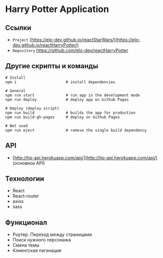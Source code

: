# Harry Potter Application

## Ссылки

 - `Project` [https://elo-dev.github.io/reactStarWars/](https://elo-dev.github.io/reactHarryPotter/)
 - `Repository` https://github.com/elo-dev/reactHarryPotter

## Другие скрипты и команды
```
# Install  
npm i		               # install dependencies
```
	
```
# General  
npm run start		       # run app in the development mode
npm run deploy             # deploy app on Github Pages
```

```
# Deploy (deploy script) 
npm run build		       # builds the app for production
npm run build-gh-pages     # deploy on Github Pages
```

```
# Not used
npm run eject		       # remove the single build dependency
```

## API 

- [http://hp-api.herokuapp.com/api/](http://hp-api.herokuapp.com/api/)  (основное API)

## Технологии

- React
- React-router
- axios
- sass

## Функционал

- Роутер. Переход между страницами
- Поиск нужного персонажа
- Смена темы
- Клиентская пагинация
